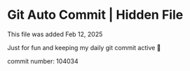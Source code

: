 # Git Auto Commit | Hidden File

This file was added Feb 12, 2025

Just for fun and keeping my daily git commit active 🤪

commit number: 104034
